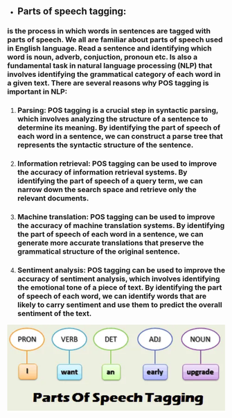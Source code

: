 - ## __Parts of speech tagging:__ 
### is the process in which words in sentences are tagged with parts of speech. We all are familiar about parts of speech used in English language. Read a sentence and identifying which word is noun, adverb, conjuction, pronoun etc. Is also a fundamental task in natural language processing (NLP) that involves identifying the grammatical category of each word in a given text. There are several reasons why POS tagging is important in NLP:

1. ### __Parsing:__ POS tagging is a crucial step in syntactic parsing, which involves analyzing the structure of a sentence to determine its meaning. By identifying the part of speech of each word in a sentence, we can construct a parse tree that represents the syntactic structure of the sentence.
2. ### __Information retrieval:__ POS tagging can be used to improve the accuracy of information retrieval systems. By identifying the part of speech of a query term, we can narrow down the search space and retrieve only the relevant documents.
3. ### __Machine translation:__ POS tagging can be used to improve the accuracy of machine translation systems. By identifying the part of speech of each word in a sentence, we can generate more accurate translations that preserve the grammatical structure of the original sentence.
4. ### __Sentiment analysis:__ POS tagging can be used to improve the accuracy of sentiment analysis, which involves identifying the emotional tone of a piece of text. By identifying the part of speech of each word, we can identify words that are likely to carry sentiment and use them to predict the overall sentiment of the text.

![1](1.png)